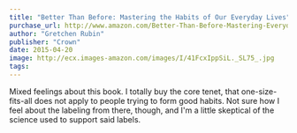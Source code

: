 ```yaml
---
title: "Better Than Before: Mastering the Habits of Our Everyday Lives"
purchase_url: http://www.amazon.com/Better-Than-Before-Mastering-Everyday/dp/0385348614%3FSubscriptionId%3DAKIAIVZLK2PABGQI2KAQ%26tag%3Deverrail-20%26linkCode%3Dxm2%26camp%3D2025%26creative%3D165953%26creativeASIN%3D0385348614
author: "Gretchen Rubin"
publisher: "Crown"
date: 2015-04-20
image: http://ecx.images-amazon.com/images/I/41FcxIppSiL._SL75_.jpg
tags:
---
```


Mixed feelings about this book. I totally buy the core tenet, that
one-size-fits-all does not apply to people trying to form good habits. Not sure
how I feel about the labeling from there, though, and I'm a little skeptical of
the science used to support said labels.
